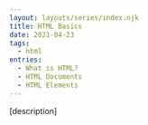```yaml
---
layout: layouts/series/index.njk
title: HTML Basics
date: 2021-04-23
tags:
  - html
entries:
  - What is HTML?
  - HTML Documents
  - HTML Elements
---
```


[description]
